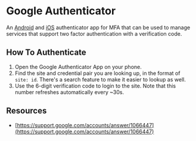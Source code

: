 # Google Authenticator

An [Android](https://play.google.com/store/apps/details?id=com.google.android.apps.authenticator2&hl=en_US&gl=US) and [iOS](https://apps.apple.com/us/app/google-authenticator/id388497605) authenticator app for MFA that can be used to manage services that support two factor authentication with a verification code.

## How To Authenticate

1. Open the Google Authenticator App on your phone.
2. Find the site and credential pair you are looking up, in the format of `site: id`. There's a search feature to make it easier to lookup as well.
3. Use the 6-digit verification code to login to the site. Note that this number refreshes automatically every ~30s.

## Resources
* [https://support.google.com/accounts/answer/1066447](https://support.google.com/accounts/answer/1066447)